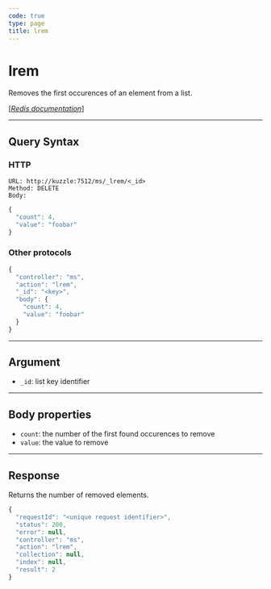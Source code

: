 ```yaml
---
code: true
type: page
title: lrem
---
```


# lrem



Removes the first occurences of an element from a list.

[[_Redis documentation_]](https://redis.io/commands/lrem)

---

## Query Syntax

### HTTP

```http
URL: http://kuzzle:7512/ms/_lrem/<_id>
Method: DELETE
Body:
```

```js
{
  "count": 4,
  "value": "foobar"
}
```

### Other protocols

```js
{
  "controller": "ms",
  "action": "lrem",
  "_id": "<key>",
  "body": {
    "count": 4,
    "value": "foobar"
  }
}
```

---

## Argument

- `_id`: list key identifier

---

## Body properties

- `count`: the number of the first found occurences to remove
- `value`: the value to remove

---

## Response

Returns the number of removed elements.

```js
{
  "requestId": "<unique request identifier>",
  "status": 200,
  "error": null,
  "controller": "ms",
  "action": "lrem",
  "collection": null,
  "index": null,
  "result": 2
}
```
